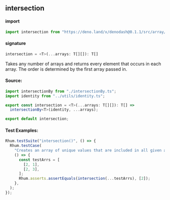 
## intersection

#### import
```typescript
import intersection from "https://deno.land/x/denodash@0.1.1/src/array/intersection.ts"
```

#### signature
```typescript
intersection = <T>(...arrays: T[][]): T[]
```

Takes any number of arrays and returns every element that occurs in each array. The order is determined by the first array passed in.

#### Source:

```typescript
import intersectionBy from "./intersectionBy.ts";
import identity from "../utils/identity.ts";

export const intersection = <T>(...arrays: T[][]): T[] =>
  intersectionBy<T>(identity, ...arrays);

export default intersection;

```

#### Test Examples: 

```typescript
Rhum.testSuite("intersection()", () => {
  Rhum.testCase(
    "Creates an array of unique values that are included in all given arrays",
    () => {
      const testArrs = [
        [2, 1],
        [2, 3],
      ];
      Rhum.asserts.assertEquals(intersection(...testArrs), [2]);
    },
  );
});
```

  